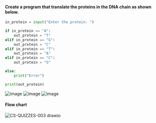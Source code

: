 #### Create a program that translate the proteins in the DNA chain as shown below.

```.py
in_protein = input("Enter the protein: ")

if in_protein == "A":
    out_protein = "T"
elif in_protein == "G":
    out_protein = "C"
elif in_protein == "T":
    out_protein = "A"
elif in_protein == "C":
    out_protein = "G"

else:
    print("Error")

print(out_protein)
```
![image](https://user-images.githubusercontent.com/89135778/188258466-2f89cc7d-6d88-4a1d-89f0-2cd89678cd64.png)
![image](https://user-images.githubusercontent.com/89135778/188258479-f6122bac-7150-4e8e-af06-aca55a8df57a.png)
![image](https://user-images.githubusercontent.com/89135778/188258503-3b3e7e0b-35d5-45b9-9074-d84223664397.png)

#### Flow chart
![CS-QUIZZES-003 drawio](https://user-images.githubusercontent.com/89135778/190996418-acaef2f5-68a8-4537-b063-11042b6ce544.png)
